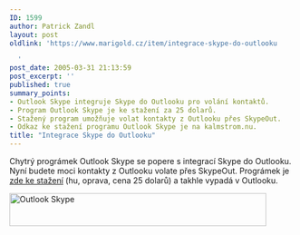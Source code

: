 ```yaml
---
ID: 1599
author: Patrick Zandl
layout: post
oldlink: 'https://www.marigold.cz/item/integrace-skype-do-outlooku

  '
post_date: 2005-03-31 21:13:59
post_excerpt: ''
published: true
summary_points:
- Outlook Skype integruje Skype do Outlooku pro volání kontaktů.
- Program Outlook Skype je ke stažení za 25 dolarů.
- Stažený program umožňuje volat kontakty z Outlooku přes SkypeOut.
- Odkaz ke stažení programu Outlook Skype je na kalmstrom.nu.
title: "Integrace Skype do Outlooku"
---
```


<p>Chytrý prográmek Outlook Skype se popere s integrací Skype do Outlooku. Nyní budete moci kontakty z Outlooku volate přes SkypeOut. Prográmek je <a href="http://www.kalmstrom.nu/products/Outlook/OutlookSkype/">zde ke stažení</a> (hu, oprava, cena 25 dolarů) a takhle vypadá v Outlooku.</p>

<p><img src="/wp-content/uploads/20050331-OSCallSkypeOut1.jpg" alt="Outlook Skype" width="453" height="58" />
</p>